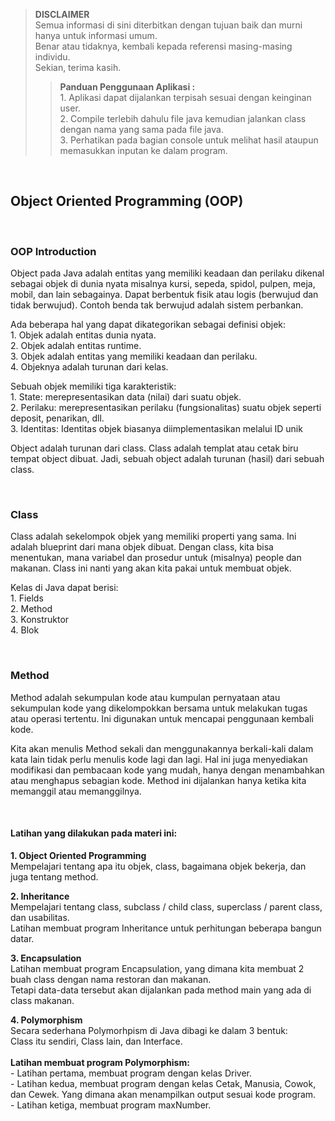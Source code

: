 >**DISCLAIMER**\
>Semua informasi di sini diterbitkan dengan tujuan baik dan murni hanya untuk informasi umum.\
>Benar atau tidaknya, kembali kepada referensi masing-masing individu.\
>Sekian, terima kasih.
>
>>**Panduan Penggunaan Aplikasi :**\
>		1. Aplikasi dapat dijalankan terpisah sesuai dengan keinginan user.\
>		2. Compile terlebih dahulu file java kemudian jalankan class dengan nama yang sama pada file java.\
>		3. Perhatikan pada bagian console untuk melihat hasil ataupun memasukkan inputan ke dalam program.

&nbsp;
## Object Oriented Programming (OOP)

&nbsp;
### OOP Introduction
Object pada Java adalah entitas yang memiliki keadaan dan perilaku dikenal sebagai objek di dunia nyata misalnya kursi, sepeda, spidol, pulpen, meja, mobil, dan lain sebagainya. Dapat berbentuk fisik atau logis (berwujud dan tidak berwujud). Contoh benda tak berwujud adalah sistem perbankan.

Ada beberapa hal yang dapat dikategorikan sebagai definisi objek:\
	1. Objek adalah entitas dunia nyata.\
	2. Objek adalah entitas runtime.\
	3. Objek adalah entitas yang memiliki keadaan dan perilaku.\
	4. Objeknya adalah turunan dari kelas.

Sebuah objek memiliki tiga karakteristik:\
	1. State: merepresentasikan data (nilai) dari suatu objek.\
	2. Perilaku: merepresentasikan perilaku (fungsionalitas) suatu objek seperti deposit, penarikan, dll.\
	3. Identitas: Identitas objek biasanya diimplementasikan melalui ID unik

Object adalah turunan dari class. Class adalah templat atau cetak biru tempat object dibuat. Jadi, sebuah object adalah turunan (hasil) dari sebuah class.

&nbsp;
### Class
Class  adalah sekelompok objek yang memiliki properti yang sama. Ini adalah blueprint  dari mana objek dibuat. Dengan class, kita bisa menentukan, mana variabel dan prosedur untuk (misalnya) people dan makanan. Class ini nanti yang akan kita pakai untuk membuat objek.

Kelas di Java dapat berisi:\
	1. Fields\
	2. Method\
	3. Konstruktor\
	4. Blok

&nbsp;
### Method
Method adalah sekumpulan kode atau kumpulan pernyataan atau sekumpulan kode yang dikelompokkan bersama untuk melakukan tugas atau operasi tertentu. Ini digunakan untuk mencapai penggunaan kembali kode.

Kita akan menulis Method sekali dan menggunakannya berkali-kali dalam kata lain tidak perlu menulis kode lagi dan lagi. Hal ini juga menyediakan modifikasi dan pembacaan kode yang mudah, hanya dengan menambahkan atau menghapus sebagian kode. Method ini dijalankan hanya ketika kita memanggil atau memanggilnya.

&nbsp;
#### Latihan yang dilakukan pada materi ini:
**1. Object Oriented Programming**\
Mempelajari tentang apa itu objek, class, bagaimana objek bekerja, dan juga tentang method.

**2. Inheritance**\
Mempelajari tentang class, subclass / child class, superclass / parent class, dan usabilitas.\
Latihan membuat program Inheritance untuk perhitungan beberapa bangun datar.

**3. Encapsulation**\
Latihan membuat program Encapsulation, yang dimana kita membuat 2 buah class dengan nama restoran dan makanan.\
Tetapi data-data tersebut akan dijalankan pada method main yang ada di class makanan.

**4. Polymorphism**\
Secara sederhana Polymorhpism di Java dibagi ke dalam 3 bentuk:\
Class itu sendiri, Class lain, dan Interface.\
\
**Latihan membuat program Polymorphism:**\
	- Latihan pertama, membuat program dengan kelas Driver.\
	- Latihan kedua, membuat program dengan kelas Cetak, Manusia, Cowok, dan Cewek. Yang dimana akan menampilkan output sesuai kode program.\
	- Latihan ketiga, membuat program maxNumber.

&nbsp;